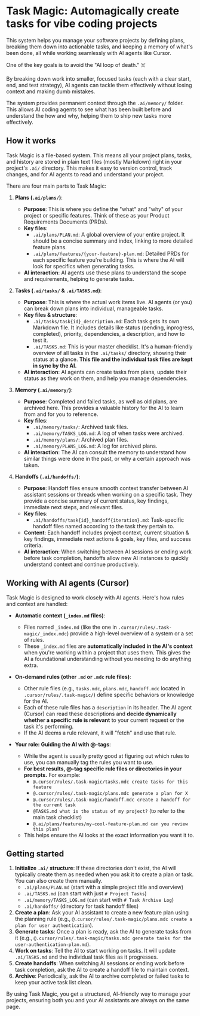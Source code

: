 # Task Magic: Automagically create tasks for vibe coding projects

This system helps you manage your software projects by defining plans, breaking them down into actionable tasks, and keeping a memory of what's been done, all while working seamlessly with AI agents like Cursor.

One of the key goals is to avoid the "AI loop of death." ☠️

By breaking down work into smaller, focused tasks (each with a clear start, end, and test strategy), AI agents can tackle them effectively without losing context and making dumb mistakes.

The system provides permanent context through the `.ai/memory/` folder. This allows AI coding agents to see what has been built before and understand the how and why, helping them to ship new tasks more effectively.

## How it works

Task Magic is a file-based system. This means all your project plans, tasks, and history are stored in plain text files (mostly Markdown) right in your project's `.ai/` directory. This makes it easy to version control, track changes, and for AI agents to read and understand your project.

There are four main parts to Task Magic:

1.  **Plans (`.ai/plans/`)**:

    - **Purpose**: This is where you define the "what" and "why" of your project or specific features. Think of these as your Product Requirements Documents (PRDs).
    - **Key files**:
      - `.ai/plans/PLAN.md`: A global overview of your entire project. It should be a concise summary and index, linking to more detailed feature plans.
      - `.ai/plans/features/{your-feature}-plan.md`: Detailed PRDs for each specific feature you're building. This is where the AI will look for specifics when generating tasks.
    - **AI interaction**: AI agents use these plans to understand the scope and requirements, helping to generate tasks.

2.  **Tasks (`.ai/tasks/` & `.ai/TASKS.md`)**:

    - **Purpose**: This is where the actual work items live. AI agents (or you) can break down plans into individual, manageable tasks.
    - **Key files & structure**:
      - `.ai/tasks/task{id}_description.md`: Each task gets its own Markdown file. It includes details like status (pending, inprogress, completed), priority, dependencies, a description, and how to test it.
      - `.ai/TASKS.md`: This is your master checklist. It's a human-friendly overview of all tasks in the `.ai/tasks/` directory, showing their status at a glance. **This file and the individual task files are kept in sync by the AI.**
    - **AI interaction**: AI agents can create tasks from plans, update their status as they work on them, and help you manage dependencies.

3.  **Memory (`.ai/memory/`)**:
    - **Purpose**: Completed and failed tasks, as well as old plans, are archived here. This provides a valuable history for the AI to learn from and for you to reference.
    - **Key files**:
      - `.ai/memory/tasks/`: Archived task files.
      - `.ai/memory/TASKS_LOG.md`: A log of when tasks were archived.
      - `.ai/memory/plans/`: Archived plan files.
      - `.ai/memory/PLANS_LOG.md`: A log for archived plans.
    - **AI interaction**: The AI can consult the memory to understand how similar things were done in the past, or why a certain approach was taken.

4.  **Handoffs (`.ai/handoffs/`)**:
    - **Purpose**: Handoff files ensure smooth context transfer between AI assistant sessions or threads when working on a specific task. They provide a concise summary of current status, key findings, immediate next steps, and relevant files.
    - **Key files**:
      - `.ai/handoffs/task{id}_handoff{iteration}.md`: Task-specific handoff files named according to the task they pertain to.
    - **Content**: Each handoff includes project context, current situation & key findings, immediate next actions & goals, key files, and success criteria.
    - **AI interaction**: When switching between AI sessions or ending work before task completion, handoffs allow new AI instances to quickly understand context and continue productively.

## Working with AI agents (Cursor)

Task Magic is designed to work closely with AI agents. Here's how rules and context are handled:

- **Automatic context (`_index.md` files)**:

  - Files named `_index.md` (like the one in `.cursor/rules/.task-magic/_index.mdc`) provide a high-level overview of a system or a set of rules.
  - These `_index.md` files are **automatically included in the AI's context** when you're working within a project that uses them. This gives the AI a foundational understanding without you needing to do anything extra.

- **On-demand rules (other `.md` or `.mdc` rule files)**:

  - Other rule files (e.g., `tasks.mdc`, `plans.mdc`, `handoff.mdc` located in `.cursor/rules/.task-magic/`) define specific behaviors or knowledge for the AI.
  - Each of these rule files has a `description` in its header. The AI agent (Cursor) can read these descriptions and **decide dynamically whether a specific rule is relevant** to your current request or the task it's performing.
  - If the AI deems a rule relevant, it will "fetch" and use that rule.

- **Your role: Guiding the AI with @-tags**:
  - While the agent is usually pretty good at figuring out which rules to use, you can manually tag the rules you want to use.
  - **For best results, @-tag specific rule files or directories in your prompts.** For example:
    - `@.cursor/rules/.task-magic/tasks.mdc create tasks for this feature`
    - `@.cursor/rules/.task-magic/plans.mdc generate a plan for X`
    - `@.cursor/rules/.task-magic/handoff.mdc create a handoff for the current task`
    - `@TASKS.md what is the status of my project?` (to refer to the main task checklist)
    - `@.ai/plans/features/my-cool-feature-plan.md can you review this plan?`
  - This helps ensure the AI looks at the exact information you want it to.

## Getting started

1.  **Initialize `.ai/` structure**: If these directories don't exist, the AI will typically create them as needed when you ask it to create a plan or task. You can also create them manually.
    - `.ai/plans/PLAN.md` (start with a simple project title and overview)
    - `.ai/TASKS.md` (can start with just `# Project Tasks`)
    - `.ai/memory/TASKS_LOG.md` (can start with `# Task Archive Log`)
    - `.ai/handoffs/` (directory for task handoff files)
2.  **Create a plan**: Ask your AI assistant to create a new feature plan using the planning rule (e.g., `@.cursor/rules/.task-magic/plans.mdc create a plan for user authentication`).
3.  **Generate tasks**: Once a plan is ready, ask the AI to generate tasks from it (e.g., `@.cursor/rules/.task-magic/tasks.mdc generate tasks for the user-authentication-plan.md`).
4.  **Work on tasks**: Tell the AI to start working on tasks. It will update `.ai/TASKS.md` and the individual task files as it progresses.
5.  **Create handoffs**: When switching AI sessions or ending work before task completion, ask the AI to create a handoff file to maintain context.
6.  **Archive**: Periodically, ask the AI to archive completed or failed tasks to keep your active task list clean.

By using Task Magic, you get a structured, AI-friendly way to manage your projects, ensuring both you and your AI assistants are always on the same page.
